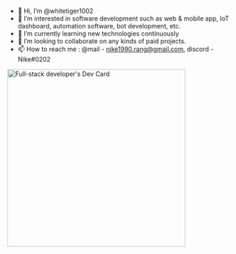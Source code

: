 - 👋 Hi, I’m @whitetiger1002
- 👀 I’m interested in software development such as web & mobile app, IoT dashboard, automation software, bot development, etc.
- 🌱 I’m currently learning new technologies continuously
- 💞️ I’m looking to collaborate on any kinds of paid projects.
- 📫 How to reach me : @mail - nike1990.rang@gmail.com, discord - Nike#0202

<!---
whitetiger1002/whitetiger1002 is a ✨ special ✨ repository because its `README.md` (this file) appears on your GitHub profile.
You can click the Preview link to take a look at your changes.
--->
<a href="https://app.daily.dev/whitetiger"><img src="https://api.daily.dev/devcards/905ffea7129f419aa62710d7d537b412.png?r=rso" width="400" alt="Full-stack developer's Dev Card"/></a>
